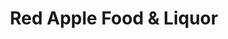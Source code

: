 ---
title: "Red Apple Food & Liquor"
url: /chicago/red-apple-food-und-liquor/
shop: Lebensmittel
---
